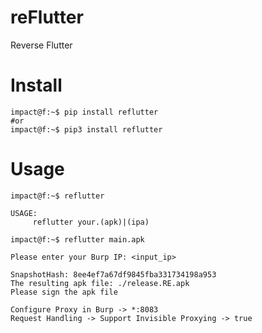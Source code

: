 reFlutter
=========

Reverse Flutter


Install
=====
```console
impact@f:~$ pip install reflutter
#or
impact@f:~$ pip3 install reflutter
```
Usage
=====
```console
impact@f:~$ reflutter

USAGE:
     reflutter your.(apk)|(ipa)
```
```console
impact@f:~$ reflutter main.apk

Please enter your Burp IP: <input_ip>

SnapshotHash: 8ee4ef7a67df9845fba331734198a953
The resulting apk file: ./release.RE.apk
Please sign the apk file

Configure Proxy in Burp -> *:8083
Request Handling -> Support Invisible Proxying -> true
```
